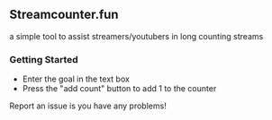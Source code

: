 ## Streamcounter.fun

a simple tool to assist streamers/youtubers in long counting streams

### Getting Started
- Enter the goal in the text box
- Press the "add count" button to add 1 to the counter

Report an issue is you have any problems!
